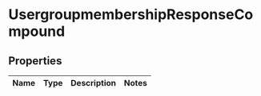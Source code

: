 
# UsergroupmembershipResponseCompound

## Properties
| Name | Type | Description | Notes |
| ------------ | ------------- | ------------- | ------------- |



